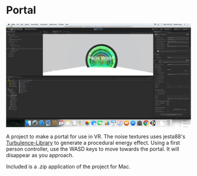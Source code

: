 # Portal
![png](ScreenShot.png)

A project to make a portal for use in VR. The noise textures uses jesta88's [Turbulence-Library](https://github.com/jesta88/Turbulence-Library) to generate a procedural energy effect. Using a first person controller, use the WASD keys to move towards the portal. It will disappear as you approach.

Included is a .zip application of the project for Mac.
